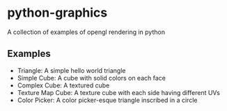 # python-graphics
A collection of examples of opengl rendering in python


## Examples
+ Triangle: A simple hello world triangle
+ Simple Cube:
    A cube with solid colors on each face
+ Complex Cube:
    A textured cube
+ Texture Map Cube:
    A texture cube with each side having different UVs
+ Color Picker:
    A color picker-esque triangle inscribed in a circle